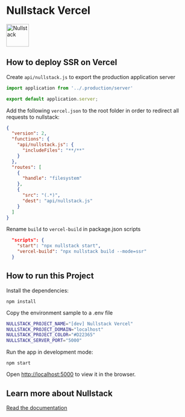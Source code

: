 # Nullstack Vercel

<img src='https://raw.githubusercontent.com/nullstack/nullstack/master/nullstack.png' height='60' alt='Nullstack' />

## How to deploy SSR on Vercel

Create `api/nullstack.js` to export the production application server

```js
import application from '../.production/server'

export default application.server;
```

Add the following `vercel.json` to the root folder in order to redirect all requests to nullstack:

```json
{
  "version": 2,
  "functions": {
    "api/nullstack.js": {
      "includeFiles": "**/**"
    }
  },
  "routes": [
    {
      "handle": "filesystem"
    },
    {
      "src": "(.*)",
      "dest": "api/nullstack.js"
    }
  ]
}
```

Rename `build` to `vercel-build` in package.json scripts

```json
  "scripts": {
    "start": "npx nullstack start",
    "vercel-build": "npx nullstack build --mode=ssr"
  }
```

## How to run this Project

Install the dependencies:

`npm install`

Copy the environment sample to a .env file

```sh
NULLSTACK_PROJECT_NAME="[dev] Nullstack Vercel"
NULLSTACK_PROJECT_DOMAIN="localhost"
NULLSTACK_PROJECT_COLOR="#D22365"
NULLSTACK_SERVER_PORT="5000"
```

Run the app in development mode:

`npm start`

Open [http://localhost:5000](http://localhost:5000) to view it in the browser.

## Learn more about Nullstack

[Read the documentation](https://nullstack.app/documentation)